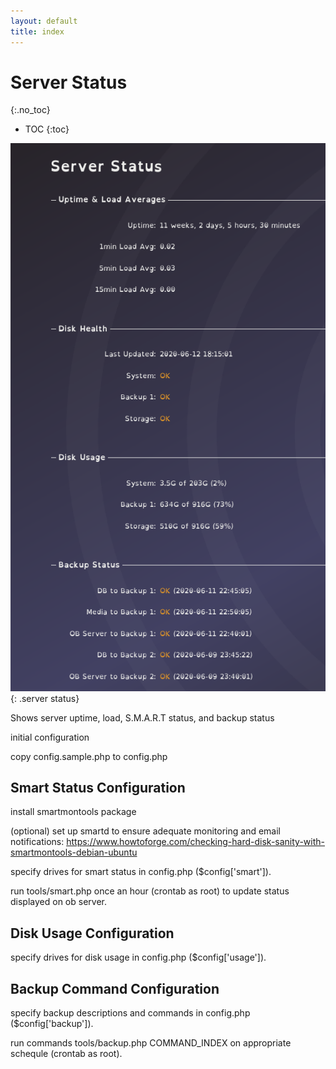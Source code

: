 ```yaml
---
layout: default
title: index
---
```


# Server Status
{:.no_toc}

* TOC
{:toc}

![ Server Status](img/server_stats.png){: .server status}

Shows server uptime, load, S.M.A.R.T status, and backup status

initial configuration

copy config.sample.php to config.php

## Smart Status Configuration

install smartmontools package    

(optional) set up smartd to ensure adequate monitoring and email notifications: https://www.howtoforge.com/checking-hard-disk-sanity-with-smartmontools-debian-ubuntu

specify drives for smart status in config.php ($config['smart']).

run tools/smart.php once an hour (crontab as root) to update status displayed on ob server.  

## Disk Usage Configuration

specify drives for disk usage in config.php ($config['usage']).

## Backup Command Configuration

specify backup descriptions and commands in config.php ($config['backup']).

run commands tools/backup.php COMMAND_INDEX on appropriate schequle (crontab as root).
